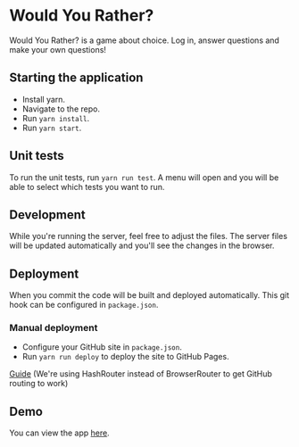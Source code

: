 # Would You Rather?

Would You Rather? is a game about choice. Log in, answer questions and make your own questions!

## Starting the application

-   Install yarn.
-   Navigate to the repo.
-   Run `yarn install`.
-   Run `yarn start`.

## Unit tests

To run the unit tests, run `yarn run test`. A menu will open and you will be able to select which tests you want to run.

## Development

While you're running the server, feel free to adjust the files. The server files will be updated automatically and you'll see the changes in the browser.

## Deployment

When you commit the code will be built and deployed automatically. This git hook can be configured in `package.json`.

### Manual deployment

-   Configure your GitHub site in `package.json`.
-   Run `yarn run deploy` to deploy the site to GitHub Pages.

[Guide](https://reactgo.com/deploy-react-app-github-pages/) (We're using HashRouter instead of BrowserRouter to get GitHub routing to work)

## Demo

You can view the app [here](https://flixbox.github.io/would-you-rather/).
